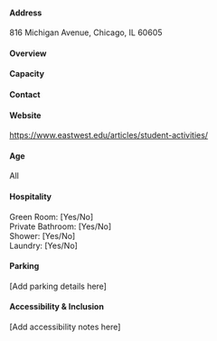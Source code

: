#### Address

816 Michigan Avenue, Chicago, IL 60605

#### Overview



#### Capacity



#### Contact



#### Website

https://www.eastwest.edu/articles/student-activities/

#### Age

All

#### Hospitality

Green Room: [Yes/No]  
Private Bathroom: [Yes/No]  
Shower: [Yes/No]  
Laundry: [Yes/No]

#### Parking

[Add parking details here]

#### Accessibility & Inclusion

[Add accessibility notes here]
